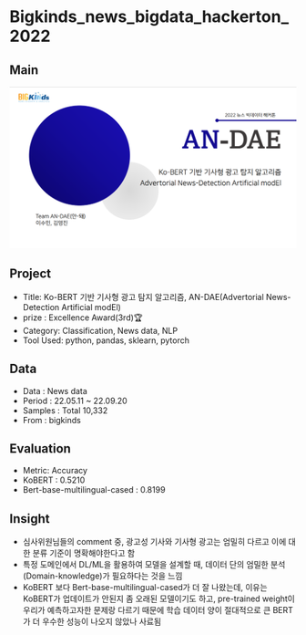 # Bigkinds_news_bigdata_hackerton_2022

## Main
<img src="https://github.com/christopher9509/advertise_news_detect_bigkinds/blob/main/plot/main.png" alt="drawing" width="900"/>


## Project
- Title: Ko-BERT 기반 기사형 광고 탐지 알고리즘, AN-DAE(Advertorial News-Detection Artificial modEl)
- prize : Excellence Award(3rd)🏆
- Category: Classification, News data, NLP
- Tool Used: python, pandas, sklearn, pytorch

## Data
- Data : News data
- Period :  22.05.11 ~ 22.09.20
- Samples : Total 10,332
- From : bigkinds

## Evaluation
- Metric: Accuracy
- KoBERT : 0.5210
- Bert-base-multilingual-cased : 0.8199

## Insight
- 심사위원님들의 comment 중, 광고성 기사와 기사형 광고는 엄밀히 다르고 이에 대한 분류 기준이 명확해야한다고 함
- 특정 도메인에서 DL/ML을 활용하여 모델을 설계할 때, 데이터 단의 엄밀한 분석(Domain-knowledge)가 필요하다는 것을 느낌
- KoBERT 보다 Bert-base-multilingual-cased가 더 잘 나왔는데, 이유는 KoBERT가 업데이트가 안된지 좀 오래된 모델이기도 하고, pre-trained weight이 우리가 예측하고자한 문제랑 다르기 때문에 학습 데이터 양이 절대적으로 큰 BERT가 더 우수한 성능이 나오지 않았나 사료됨 
